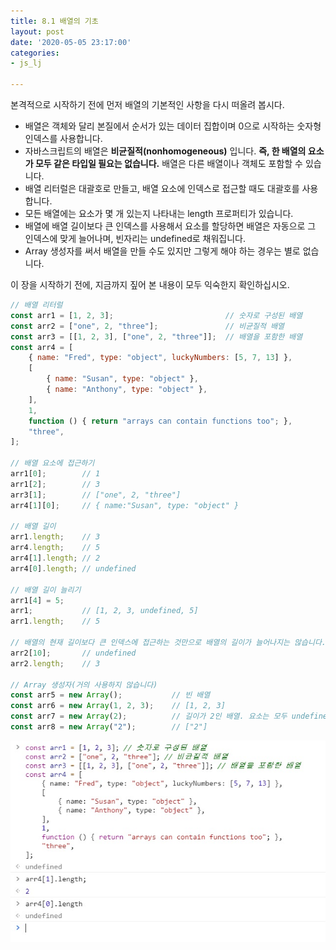 ```yaml
---
title: 8.1 배열의 기초
layout: post
date: '2020-05-05 23:17:00'
categories:
- js_lj

---
```


본격적으로 시작하기 전에 먼저 배열의 기본적인 사항을 다시 떠올려 봅시다.

* 배열은 객체와 달리 본질에서 순서가 있는 데이터 집합이며 0으로 시작하는 숫자형 인덱스를 사용합니다.
* 자바스크립트의 배열은 **비균질적(nonhomogeneous)** 입니다. **즉, 한 배열의 요소가 모두 같은 타입일 필요는 없습니다.** 배열은 다른 배열이나 객체도 포함할 수 있습니다.
* 배열 리터럴은 대괄호로 만들고, 배열 요소에 인덱스로 접근할 때도 대괄호를 사용합니다.
* 모든 배열에는 요소가 몇 개 있는지 나타내는 length 프로퍼티가 있습니다. 
* 배열에 배열 길이보다 큰 인덱스를 사용해서 요소를 할당하면 배열은 자동으로 그 인덱스에 맞게 늘어나며, 빈자리는 undefined로 채워집니다.
* Array 생성자를 써서 배열을 만들 수도 있지만 그렇게 해야 하는 경우는 별로 없습니다.

이 장을 시작하기 전에, 지금까지 짚어 본 내용이 모두 익숙한지 확인하십시오.

```javascript
// 배열 리터럴
const arr1 = [1, 2, 3];                         // 숫자로 구성된 배열
const arr2 = ["one", 2, "three"];               // 비균질적 배열
const arr3 = [[1, 2, 3], ["one", 2, "three"]];  // 배열을 포함한 배열
const arr4 = [
	{ name: "Fred", type: "object", luckyNumbers: [5, 7, 13] },
	[
		{ name: "Susan", type: "object" },
		{ name: "Anthony", type: "object" },
	],
	1,
	function () { return "arrays can contain functions too"; },
	"three",
];

// 배열 요소에 접근하기
arr1[0];        // 1
arr1[2];        // 3
arr3[1];        // ["one", 2, "three"]
arr4[1][0];     // { name:"Susan", type: "object" }

// 배열 길이
arr1.length;    // 3
arr4.length;    // 5
arr4[1].length; // 2
arr4[0].length; // undefined

// 배열 길이 늘리기
arr1[4] = 5;
arr1;           // [1, 2, 3, undefined, 5]
arr1.length;    // 5

// 배열의 현재 길이보다 큰 인덱스에 접근하는 것만으로 배열의 길이가 늘어나지는 않습니다.
arr2[10];       // undefined
arr2.length;    // 3

// Array 생성자(거의 사용하지 않습니다)
const arr5 = new Array();           // 빈 배열
const arr6 = new Array(1, 2, 3);    // [1, 2, 3]
const arr7 = new Array(2);          // 길이가 2인 배열. 요소는 모두 undefined 입니다.
const arr8 = new Array("2");        // ["2"]
```

![](/static/img/learningjs/image50.jpg)